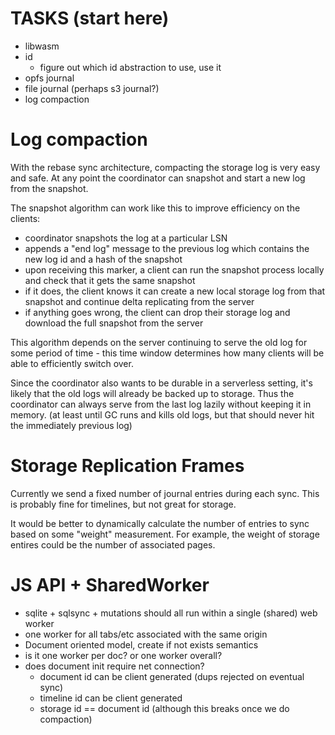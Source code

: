 # TASKS (start here)
- libwasm
- id
  - figure out which id abstraction to use, use it
- opfs journal
- file journal (perhaps s3 journal?)
- log compaction

# Log compaction
With the rebase sync architecture, compacting the storage log is very easy and safe. At any point the coordinator can snapshot and start a new log from the snapshot.

The snapshot algorithm can work like this to improve efficiency on the clients:
- coordinator snapshots the log at a particular LSN
- appends a "end log" message to the previous log which contains the new log id and a hash of the snapshot
- upon receiving this marker, a client can run the snapshot process locally and check that it gets the same snapshot
- if it does, the client knows it can create a new local storage log from that snapshot and continue delta replicating from the server
- if anything goes wrong, the client can drop their storage log and download the full snapshot from the server

This algorithm depends on the server continuing to serve the old log for some
period of time - this time window determines how many clients will be able to
efficiently switch over.

Since the coordinator also wants to be durable in a serverless setting, it's
likely that the old logs will already be backed up to storage. Thus the
coordinator can always serve from the last log lazily without keeping it in
memory. (at least until GC runs and kills old logs, but that should never hit
the immediately previous log)

# Storage Replication Frames

Currently we send a fixed number of journal entries during each sync. This is
probably fine for timelines, but not great for storage.

It would be better to dynamically calculate the number of entries to sync based on some "weight" measurement. For example, the weight of storage entires could be the number of associated pages.

# JS API + SharedWorker
- sqlite + sqlsync + mutations should all run within a single (shared) web worker
- one worker for all tabs/etc associated with the same origin
- Document oriented model, create if not exists semantics
- is it one worker per doc? or one worker overall?
- does document init require net connection?
    - document id can be client generated (dups rejected on eventual sync)
    - timeline id can be client generated
    - storage id == document id (although this breaks once we do compaction)